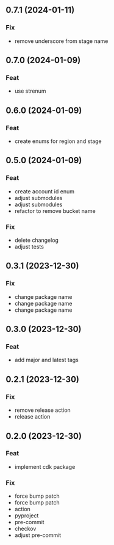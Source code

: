 ## 0.7.1 (2024-01-11)

### Fix

- remove underscore from stage name

## 0.7.0 (2024-01-09)

### Feat

- use strenum

## 0.6.0 (2024-01-09)

### Feat

- create enums for region and stage

## 0.5.0 (2024-01-09)

### Feat

- create account id enum
- adjust submodules
- adjust submodules
- refactor to remove bucket name

### Fix

- delete changelog
- adjust tests

## 0.3.1 (2023-12-30)

### Fix

- change package name
- change package name
- change package name

## 0.3.0 (2023-12-30)

### Feat

- add major and latest tags

## 0.2.1 (2023-12-30)

### Fix

- remove release action
- release action

## 0.2.0 (2023-12-30)

### Feat

- implement cdk package

### Fix

- force bump patch
- force bump patch
- action
- pyproject
- pre-commit
- checkov
- adjust pre-commit
